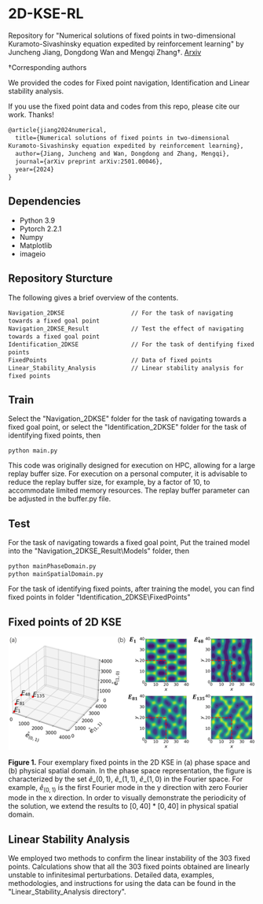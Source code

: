 # 2D-KSE-RL

Repository for "Numerical solutions of fixed points in two-dimensional Kuramoto-Sivashinsky equation expedited by reinforcement learning" by Juncheng Jiang, Dongdong Wan and Mengqi Zhang†. [Arxiv](https://arxiv.org/abs/2501.00046)

†Corresponding authors

We provided the codes for Fixed point navigation, Identification and Linear stability analysis.

If you use the fixed point data and codes from this repo, please cite our work. Thanks!
```
@article{jiang2024numerical,
  title={Numerical solutions of fixed points in two-dimensional Kuramoto-Sivashinsky equation expedited by reinforcement learning},
  author={Jiang, Juncheng and Wan, Dongdong and Zhang, Mengqi},
  journal={arXiv preprint arXiv:2501.00046},
  year={2024}
}
```

## Dependencies
+ Python  3.9
+ Pytorch  2.2.1
+ Numpy
+ Matplotlib
+ imageio

## Repository Sturcture

The following gives a brief overview of the contents.

```
Navigation_2DKSE                   // For the task of navigating towards a fixed goal point
Navigation_2DKSE_Result            // Test the effect of navigating towards a fixed goal point
Identification_2DKSE               // For the task of dentifying fixed points
FixedPoints                        // Data of fixed points
Linear_Stability_Analysis          // Linear stability analysis for fixed points
```

## Train
Select the "Navigation_2DKSE" folder for the task of navigating towards a fixed goal point, or select the "Identification_2DKSE" folder for the task of identifying fixed points, then

```
python main.py
```
This code was originally designed for execution on HPC, allowing for a large replay buffer size. For execution on a personal computer, it is advisable to reduce the replay buffer size, for example, by a factor of 10, to accommodate limited memory resources. The replay buffer parameter can be adjusted in the buffer.py file.

## Test
For the task of navigating towards a fixed goal point, Put the trained model into the "Navigation_2DKSE_Result\Models" folder, then

```
python mainPhaseDomain.py
python mainSpatialDomain.py
```

For the task of identifying fixed points, after training the model, you can find fixed points in folder "Identification_2DKSE\FixedPoints"

## Fixed points of 2D KSE

<img src="ImageForPresent\FixedPoints.png" width="1000">

**Figure 1.** Four exemplary fixed points in the 2D KSE in (a) phase space and (b) physical spatial domain. In the phase space representation, the figure is characterized by the set $\widehat{e}\_{(0,1)}$,  $\widehat{e}\_{(1,1)}$,  $\widehat{e}\_{(1,0)}$ in the Fourier space. For example, $\widehat{e}_{(0,1)}$ is the first Fourier mode in the y direction with zero Fourier mode in the x direction. In order to visually demonstrate the periodicity of the solution, we extend the results to $[0, 40] * [0, 40]$ in physical spatial domain.

## Linear Stability Analysis
We employed two methods to confirm the linear instability of the 303 fixed points. Calculations show that all the 303 fixed points obtained are linearly unstable to infinitesimal perturbations. Detailed data, examples, methodologies, and instructions for using the data can be found in the "Linear_Stability_Analysis directory".

